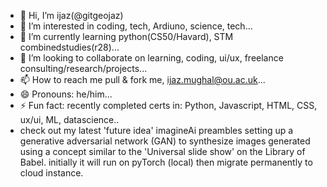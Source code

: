 - 👋 Hi, I’m ijaz(@gitgeojaz)
- 👀 I’m interested in coding, tech, Ardiuno, science, tech...
- 🌱 I’m currently learning python(CS50/Havard), STM combinedstudies(r28)...
- 💞️ I’m looking to collaborate on learning, coding, ui/ux, freelance consulting/research/projects...
- 📫 How to reach me pull & fork me, ijaz.mughal@ou.ac.uk...
- 😄 Pronouns: he/him...
- ⚡ Fun fact: recently completed certs in: Python, Javascript, HTML, CSS, ux/ui, ML, datascience..
- check out my latest 'future idea' imagineAi preambles setting up a generative adversarial network (GAN) to synthesize images generated using a concept similar to the 'Universal slide show' on the Library of Babel. initially it will run on pyTorch (local) then migrate permanently to cloud instance.

<!---
gitgeojaz/gitgeojaz is a ✨ special ✨ repository because its `README.md` (this file) appears on your GitHub profile.
You can click the Preview link to take a look at your changes.
--->
